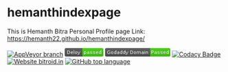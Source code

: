 # hemanthindexpage
This is Hemanth Bitra Personal Profile page
Link: https://hemanth22.github.io/hemanthindexpage/

[![AppVeyor branch](https://img.shields.io/appveyor/ci/gruntjs/grunt/master.svg?style=plastic)]()
[![AppVeyor branch](deloy-passed-brightgree.png)]()
[![AppVeyor](godaddydomain-passed-brightgree.png)]()
[![Codacy Badge](https://api.codacy.com/project/badge/Grade/e4ca2187c4824c02a2b7a7a8ad0ff0b2)](https://www.codacy.com/app/hemanth22hemu/hemanthindexpage?utm_source=github.com&amp;utm_medium=referral&amp;utm_content=hemanth22/hemanthindexpage&amp;utm_campaign=Badge_Grade)
[![Website bitroid.in](https://img.shields.io/website-up-down-green-red/http/shields.io.svg)](http://bitroid.in)
[![GitHub top language](https://img.shields.io/github/languages/top/badges/shields.svg)](https://github.com/hemanth22/hemanthindexpage)
